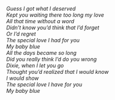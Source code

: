 _Guess I got what I deserved_ \
_Kept you waiting there too long my love_ \
_All that time without a word_ \
_Didn’t know you’d think that I’d forget_ \
_Or I’d regret_ \
_The special love I had for you_ \
_My baby blue_ \
_All the days became so long_ \
_Did you really think I’d do you wrong_ \
_Dixie, when I let you go_ \
_Thought you’d realized that I would know_ \
_I would show_ \
_The special love I have for you_ \
_My baby blue_

